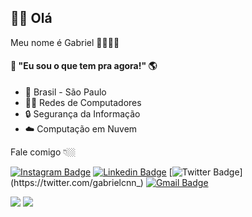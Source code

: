 ## 🖐🏼 Olá
Meu nome é Gabriel 👦🏻🇧🇷

#### 🧠 "Eu sou o que tem pra agora!"  🌎

- 📍 Brasil - São Paulo 
- 👨‍💻 Redes de Computadores 
- 🔒 Segurança da Informação 
- ☁️ Computação em Nuvem

Fale comigo 👇🏼

[![Instagram Badge](https://img.shields.io/badge/-Instagram-Magenta?style=flat-square&logo=Instagram&logoColor=white&link=https://www.instagram.com/gabrielcnn_/)](https://www.instagram.com/gabrielcnn_/) 
[![Linkedin Badge](https://img.shields.io/badge/-LinkedIn-blue?style=flat-square&logo=Linkedin&logoColor=white&link=https://www.linkedin.com/in/gabriel-reis-0512/)](https://www.linkedin.com/in/gabriel-reis-0512/)
[![Twitter Badge](https://img.shields.io/badge/-@gabrielcnn_-00acee?style=flat-square&labelColor=00acee&logo=twitter&logoColor=white&link=https://twitter.com/gabrielcnn_)](https://twitter.com/gabrielcnn_) 
[![Gmail Badge](https://img.shields.io/badge/-gabriel.reis.gr402@gmail.com-6633cc?style=flat-square&logo=Gmail&logoColor=white&link=mailto:gabriel.reis.gr402@gmailcom)](mailto:gabriel.reis.gr402@gmail.com)

![](https://www.thedummyprogrammer.com/wp-content/uploads/2019/04/myAvatar-1.png) ![](https://thesavvysocialista.com/wp-content/uploads/2015/07/web-design-template-the-savvy-socialista.jpg)
